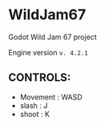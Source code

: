 # WildJam67
Godot Wild Jam 67 project

Engine version `v. 4.2.1`

## CONTROLS:
- Movement : WASD
- slash : J
- shoot : K
